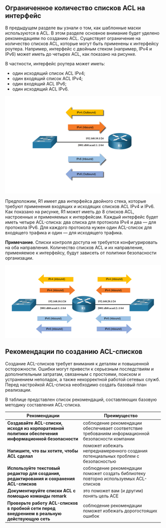 <!-- 4.3.1 -->
## Ограниченное количество списков ACL на интерфейс

В предыдущем разделе вы узнали о том, как шаблонные маски используются в ACL. В этом разделе основное внимание будет уделено рекомендациям по созданию ACL. Существует ограничение на количество списков ACL, которые могут быть применены к интерфейсу роутера. Например, интерфейс с двойным стеком (например, IPv4 и IPv6) может иметь до четырех ACL, как показано на рисунке.

В частности, интерфейс роутера может иметь:

* один исходящий список ACL IPv4;
* один входящий список ACL IPv4;
* один входящий ACL IPv6;
* один исходящий ACL IPv6.

![](./assets/4.3.1-1.png)
<!-- /courses/ensa-dl/ae8e8c82-34fd-11eb-ba19-f1886492e0e4/aeb43cf0-34fd-11eb-ba19-f1886492e0e4/assets/c60d4bb0-1c46-11ea-af56-e368b99e9723.svg -->

<!--
На рисунке показан один ACL, на каждый протокол, на одно направление, на одном интерфейсе. Существует роутер с именем R1 справа и переключение слева с кабелем между ними. Над строкой над устройством находится адрес IPv4 192.168.10.1, ниже — адрес IPv6 2001:db8:acad:1::1/64. Над этим две жирных стрелки, одна из которых указывает на роутер со словами IPv4 (Inbound), другая указывает в противоположном направлении со словами IPv4 (outbound). Под адресом IPv6 находятся еще две толстые стрелки, одна из которых указывает на роутер со словами IPv6 (inbound), а другая стрелка, указывающая в противоположную сторону со словами IPv6 (outbound).
-->

Предположим, R1 имеет два интерфейса двойного стека, которые требуют применения входящих и исходящих списков ACL IPv4 и IPv6. Как показано на рисунке, R1 может иметь до 8 списков ACL, настроенных и применяемых к интерфейсам. Каждый интерфейс будет иметь четыре ACL-списка: два списка для протокола IPv4 и два — для протокола IPv6. Для каждого протокола нужен один ACL-список для входящего трафика и один — для исходящего трафика.

**Примечание**. Списки контроля доступа не требуется конфигурировать на оба направления. Количество списков ACL и их направление, применяемое к интерфейсу, будут зависеть от политики безопасности организации.

![](./assets/4.3.1-2.png)
<!-- /courses/ensa-dl/ae8e8c82-34fd-11eb-ba19-f1886492e0e4/aeb43cf0-34fd-11eb-ba19-f1886492e0e4/assets/c60d99d1-1c46-11ea-af56-e368b99e9723.svg -->

<!--
На рисунке показан один ACL, на каждый протокол, на одно направление, на двух интерфейсах. В центре находится роутер R1 и два коммутатора: один слева и один справа. Между ними имеется кабель. Над кабелем слева от роутера находится адрес IPv4 192.168.10.1, ниже — адрес IPv6 2001:db8:acad:1::1/64. Над кабелем справа от роутера находится IPv4 адрес 192.168.20.1, ниже — IPv6 адрес 2001:db8:acad:2::1/64. Над кабелями, на каждой стороне роутера, расположены две жирные стрелки, одна из которых указывает на него со словами IPv4 (Inbound), другая указывает в противоположном направлении со словами IPv4 (Outbound). Ниже кабеля, на каждой стороне роутера, расположены две жирные стрелки, одна из которых указывает на него со словами IPv6 (inbound), а другая стрелка, указывающая в противоположном направлении словами IPv6 (Outbound).
-->

<!-- 4.3.2 -->
## Рекомендации по созданию ACL-списков

Создание ACL-списков требует внимания к деталям и повышенной осторожности. Ошибки могут привести к серьезным последствиям и дополнительным затратам, связанным с простоями, поиском и устранением неполадок, а также некорректной работой сетевых служб. Перед настройкой ACL-списка необходимо создать базовый план реализации.

В таблице представлен список рекомендаций, составляющих базовую методику составления ACL-списка.

| **Рекомендации** | **Преимущество** |
| --- | --- |
| **Создавайте ACL-списки, исходя из корпоративной политики обеспечения информационной безопасности** | соблюдение рекомендации обеспечивает соответствие требованиям информационной безопасности компании |
| **Напишите, что вы хотите, чтобы ACL сделал** | поможет избежать непреднамеренного создания потенциальных проблем с безопасностью |
| **Используйте текстовый редактор для создания, редактирования и сохранения ACL-списков** | соблюдение рекомендации поможет создать библиотеку повторно используемых ACL-списков |
| **Документируйте списки ACL с помощью команды remark** | это поможет вам (и другим) понять цель ACE |
| **Проверьте работу ACL-списков в пробной сети перед внедрением в реальную действующую сеть** | соблюдение рекомендации поможет избежать дорогостоящих ошибок |

<!-- 4.3.3 -->
<!-- quiz -->

